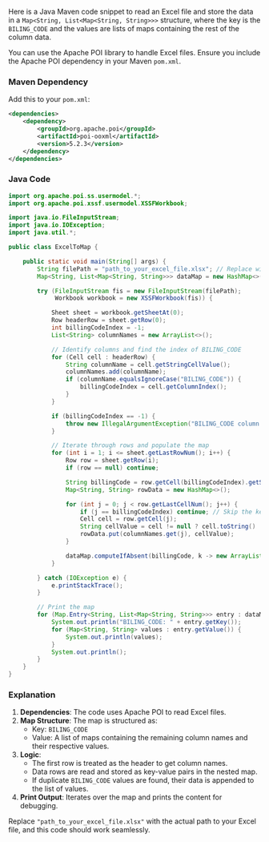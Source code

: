 Here is a Java Maven code snippet to read an Excel file and store the data in a `Map<String, List<Map<String, String>>>` structure, where the key is the `BILING_CODE` and the values are lists of maps containing the rest of the column data. 

You can use the Apache POI library to handle Excel files. Ensure you include the Apache POI dependency in your Maven `pom.xml`.

### Maven Dependency
Add this to your `pom.xml`:
```xml
<dependencies>
    <dependency>
        <groupId>org.apache.poi</groupId>
        <artifactId>poi-ooxml</artifactId>
        <version>5.2.3</version>
    </dependency>
</dependencies>
```

### Java Code
```java
import org.apache.poi.ss.usermodel.*;
import org.apache.poi.xssf.usermodel.XSSFWorkbook;

import java.io.FileInputStream;
import java.io.IOException;
import java.util.*;

public class ExcelToMap {

    public static void main(String[] args) {
        String filePath = "path_to_your_excel_file.xlsx"; // Replace with your Excel file path
        Map<String, List<Map<String, String>>> dataMap = new HashMap<>();

        try (FileInputStream fis = new FileInputStream(filePath);
             Workbook workbook = new XSSFWorkbook(fis)) {

            Sheet sheet = workbook.getSheetAt(0);
            Row headerRow = sheet.getRow(0);
            int billingCodeIndex = -1;
            List<String> columnNames = new ArrayList<>();

            // Identify columns and find the index of BILING_CODE
            for (Cell cell : headerRow) {
                String columnName = cell.getStringCellValue();
                columnNames.add(columnName);
                if (columnName.equalsIgnoreCase("BILING_CODE")) {
                    billingCodeIndex = cell.getColumnIndex();
                }
            }

            if (billingCodeIndex == -1) {
                throw new IllegalArgumentException("BILING_CODE column not found in the Excel sheet.");
            }

            // Iterate through rows and populate the map
            for (int i = 1; i <= sheet.getLastRowNum(); i++) {
                Row row = sheet.getRow(i);
                if (row == null) continue;

                String billingCode = row.getCell(billingCodeIndex).getStringCellValue();
                Map<String, String> rowData = new HashMap<>();

                for (int j = 0; j < row.getLastCellNum(); j++) {
                    if (j == billingCodeIndex) continue; // Skip the key column
                    Cell cell = row.getCell(j);
                    String cellValue = cell != null ? cell.toString() : "";
                    rowData.put(columnNames.get(j), cellValue);
                }

                dataMap.computeIfAbsent(billingCode, k -> new ArrayList<>()).add(rowData);
            }

        } catch (IOException e) {
            e.printStackTrace();
        }

        // Print the map
        for (Map.Entry<String, List<Map<String, String>>> entry : dataMap.entrySet()) {
            System.out.println("BILING_CODE: " + entry.getKey());
            for (Map<String, String> values : entry.getValue()) {
                System.out.println(values);
            }
            System.out.println();
        }
    }
}
```

### Explanation
1. **Dependencies**: The code uses Apache POI to read Excel files.
2. **Map Structure**: The map is structured as:
   - Key: `BILING_CODE`
   - Value: A list of maps containing the remaining column names and their respective values.
3. **Logic**:
   - The first row is treated as the header to get column names.
   - Data rows are read and stored as key-value pairs in the nested map.
   - If duplicate `BILING_CODE` values are found, their data is appended to the list of values.
4. **Print Output**: Iterates over the map and prints the content for debugging.

Replace `"path_to_your_excel_file.xlsx"` with the actual path to your Excel file, and this code should work seamlessly.
